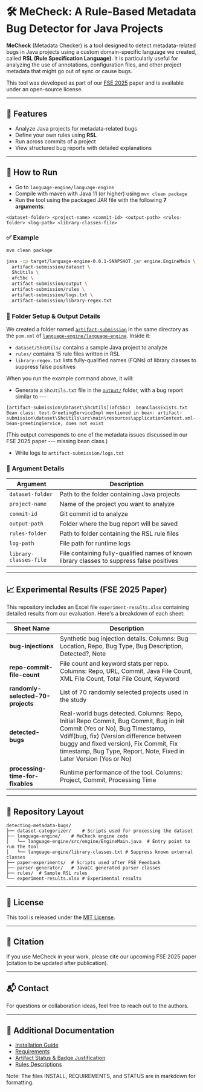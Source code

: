 # 🛠️ MeCheck: A Rule-Based Metadata Bug Detector for Java Projects

**MeCheck** (Metadata Checker) is a tool designed to detect metadata-related bugs in Java projects using a custom domain-specific language we created, called **RSL (Rule Specification Language)**. It is particularly useful for analyzing the use of annotations, configuration files, and other project metadata that might go out of sync or cause bugs.

This tool was developed as part of our [FSE 2025](https://arxiv.org/abs/2502.14463) paper and is available under an open-source license.

---

## 📌 Features

- Analyze Java projects for metadata-related bugs
- Define your own rules using **RSL**
- Run across commits of a project
- View structured bug reports with detailed explanations

---

## 🚀 How to Run

- Go to `language-engine/language-engine`
- Compile with maven with Java 11 (or higher) using `mvn clean package`
- Run the tool using the packaged JAR file with the following **7 arguments**:

```
<dataset-folder> <project-name> <commit-id> <output-path> <rules-folder> <log-path> <library-classes-file>
```

### ✅ Example

```bash
mvn clean package

java -cp target/language-engine-0.0.1-SNAPSHOT.jar engine.EngineMain \
  artifact-submission/dataset \
  ShcUtils \
  afc5bc \
  artifact-submission/output \
  artifact-submission/rules \
  artifact-submission/logs.txt \
  artifact-submission/library-regex.txt
```

### 🧾 Folder Setup & Output Details

We created a folder named [`artifact-submission`](language-engine/language-engine/artifact-submission/) in the same directory as the `pom.xml` of [`language-engine/language-engine`](language-engine/language-engine/). Inside it:

- `dataset/ShcUtils/` contains a sample Java project to analyze  
- `rules/` contains 15 rule files written in RSL  
- `library-regex.txt` lists fully-qualified names (FQNs) of library classes to suppress false positives  

When you run the example command above, it will:

- Generate a `ShcUtils.txt` file in the [`output/`](language-engine/language-engine/artifact-submission/output/) folder, with a bug report similar to ---

```
[artifact-submission\dataset\ShcUtils](afc5bc)	beanClassExists.txt	Bean class: test.GreetingServiceImpl mentioned in bean: artifact-submission\dataset\ShcUtils\src\main\resources\applicationContext.xml-bean-greetingService, does not exist
```
(This output corresponds to one of the metadata issues discussed in our FSE 2025 paper --- missing bean class.)
- Write logs to `artifact-submission/logs.txt`

### 📂 Argument Details

| Argument | Description |
|----------|-------------|
| `dataset-folder` | Path to the folder containing Java projects |
| `project-name` | Name of the project you want to analyze |
| `commit-id` | Git commit id to analyze |
| `output-path` | Folder where the bug report will be saved |
| `rules-folder` | Path to folder containing the RSL rule files |
| `log-path` | File path for runtime logs |
| `library-classes-file` | File containing fully-qualified names of known library classes to suppress false positives |

---

## 📈 Experimental Results (FSE 2025 Paper)

This repository includes an Excel file `experiment-results.xlsx` containing detailed results from our evaluation. Here's a breakdown of each sheet:

| Sheet Name | Description |
|------------|-------------|
| **bug-injections** | Synthetic bug injection details. Columns: Bug Location, Repo, Bug Type, Bug Description, Detected?, Note |
| **repo-commit-file-count** | File count and keyword stats per repo. Columns: Repo, URL, Commit, Java File Count, XML File Count, Total File Count, Keyword |
| **randomly-selected-70-projects** | List of 70 randomly selected projects used in the study |
| **detected-bugs** | Real-world bugs detected. Columns: Repo, Initial Repo Commit, Bug Commit, Bug in Init Commit (Yes or No), Bug Timestamp, Vdiff(bug, fix) (Version difference between buggy and fixed version), Fix Commit, Fix timestamp, Bug Type, Report, Note, Fixed in Later Version (Yes or No) |
| **processing-time-for-fixables** | Runtime performance of the tool. Columns: Project, Commit, Processing Time |

---

## 📁 Repository Layout

```
detecting-metadata-bugs/
├── dataset-categorizer/	# Scripts used for processing the dataset
├── language-engine/	# MeCheck engine code
│   └── language-engine/src/engine/EngineMain.java	# Entry point to run the tool
│   └── language-engine/library-classes.txt	# Suppress known external classes
├── paper-experiments/	# Scripts used after FSE Feedback
├── parser-generator/	# JavaCC generated parser classes
├── rules/	# Sample RSL rules
└── experiment-results.xlsx	# Experimental results
```

---

## 📝 License

This tool is released under the [MIT License](/LICSENSE).

---

## 🤝 Citation

If you use MeCheck in your work, please cite our upcoming FSE 2025 paper (citation to be updated after publication).

---

## 📬 Contact

For questions or collaboration ideas, feel free to reach out to the authors.

---

## 📄 Additional Documentation

- [Installation Guide](/INSTALL.md)
- [Requirements](/REQUIREMENTS.md)
- [Artifact Status & Badge Justification](/STATUS.md)
- [Rules Descriptions](rules/README.md)

Note: The files INSTALL, REQUIREMENTS, and STATUS are in markdown for formatting.